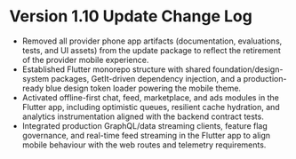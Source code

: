 # Version 1.10 Update Change Log

- Removed all provider phone app artifacts (documentation, evaluations, tests, and UI assets) from the update package to reflect the retirement of the provider mobile experience.
- Established Flutter monorepo structure with shared foundation/design-system packages, GetIt-driven dependency injection, and a production-ready blue design token loader powering the mobile theme.
- Activated offline-first chat, feed, marketplace, and ads modules in the Flutter app, including optimistic queues, resilient cache hydration, and analytics instrumentation aligned with the backend contract tests.
- Integrated production GraphQL/data streaming clients, feature flag governance, and real-time feed streaming in the Flutter app to align mobile behaviour with the web routes and telemetry requirements.
